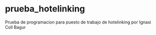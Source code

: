 # prueba_hotelinking
Prueba de programacion para puesto de trabajo de hotelinking por Ignasi Coll Bagur
